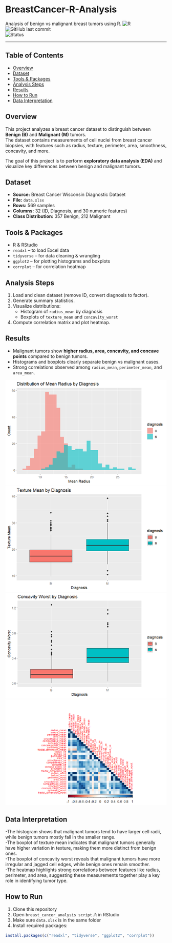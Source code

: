 # BreastCancer-R-Analysis
Analysis of benign vs malignant breast tumors using R.
![R](https://img.shields.io/badge/R-276DC3?style=for-the-badge&logo=r&logoColor=white)  
![GitHub last commit](https://img.shields.io/github/last-commit/anshigupta18/BreastCancer-R-Analysis)  
![Status](https://img.shields.io/badge/Status-Completed-brightgreen)  

---

##  Table of Contents
- [Overview](#overview)
- [Dataset](#dataset)
- [Tools & Packages](#tools--packages)
- [Analysis Steps](#analysis-steps)
- [Results](#results)
- [How to Run](#how-to-run)
- [Data Interpretation](#data-interpretation)
## Overview
This project analyzes a breast cancer dataset to distinguish between **Benign (B)** and **Malignant (M)** tumors.  
The dataset contains measurements of cell nuclei from breast cancer biopsies, with features such as radius, texture, perimeter, area, smoothness, concavity, and more.  

The goal of this project is to perform **exploratory data analysis (EDA)** and visualize key differences between benign and malignant tumors.

##  Dataset
- **Source:** Breast Cancer Wisconsin Diagnostic Dataset  
- **File:** `data.xlsx`  
- **Rows:** 569 samples  
- **Columns:** 32 (ID, Diagnosis, and 30 numeric features)  
- **Class Distribution:** 357 Benign, 212 Malignant  

## Tools & Packages
- R & RStudio  
- `readxl` – to load Excel data  
- `tidyverse` – for data cleaning & wrangling  
- `ggplot2` – for plotting histograms and boxplots  
- `corrplot` – for correlation heatmap 

## Analysis Steps
1. Load and clean dataset (remove ID, convert diagnosis to factor).  
2. Generate summary statistics.  
3. Visualize distributions:  
   - Histogram of `radius_mean` by diagnosis  
   - Boxplots of `texture_mean` and `concavity_worst`  
4. Compute correlation matrix and plot heatmap.  

## Results
- Malignant tumors show **higher radius, area, concavity, and concave points** compared to benign tumors.  
- Histograms and boxplots clearly separate benign vs malignant cases.  
- Strong correlations observed among `radius_mean`, `perimeter_mean`, and `area_mean`.  

![Distribution of Mean Radius by Diagnosis - Histogram](images/Histogram.png)
![Texture Mean by Diagnosis - Boxplot](images/texture-mean-by-diagnosis-boxplot1.png)
![Concavity Worst by Diagnosis - Boxplot](images/Concavity-Worst-by-Diagnosis-boxplot2.png)
![Correlation Heatmap](images/heatmap.png)

## Data Interpretation
-The histogram shows that malignant tumors tend to have larger cell radii, while benign tumors mostly fall in the smaller range.  
-The boxplot of texture mean indicates that malignant tumors generally have higher variation in texture, making them more distinct from benign ones.  
-The boxplot of concavity worst reveals that malignant tumors have more irregular and jagged cell edges, while benign ones remain smoother.  
-The heatmap highlights strong correlations between features like radius, perimeter, and area, suggesting these measurements together play a key role in identifying tumor type.

## How to Run
1. Clone this repository  
2. Open `breast_cancer_analysis script.R` in RStudio  
3. Make sure `data.xlsx` is in the same folder  
4. Install required packages:  

```r
install.packages(c("readxl", "tidyverse", "ggplot2", "corrplot"))
